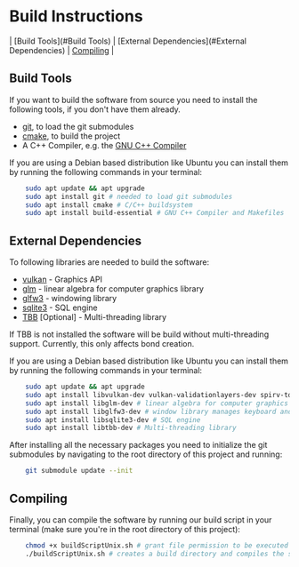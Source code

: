 # Build Instructions
| [Build Tools](#Build Tools) | [External Dependencies](#External Dependencies) | [Compiling](#Compiling) |

## Build Tools
If you want to build the software from source you need to install the following tools, if you don't have them already.
- [git](https://git-scm.com/), to load the git submodules
- [cmake](https://cmake.org/), to build the project
- A C++ Compiler, e.g. the [GNU C++ Compiler](https://gcc.gnu.org/)

If you are using a Debian based distribution like Ubuntu you can install them by running the following commands in your terminal:
```bash
    sudo apt update && apt upgrade
    sudo apt install git # needed to load git submodules
    sudo apt install cmake # C/C++ buildsystem
    sudo apt install build-essential # GNU C++ Compiler and Makefiles
```
## External Dependencies
To following libraries are needed to build the software:
- [vulkan](https://www.khronos.org/vulkan/) - Graphics API
- [glm](https://glm.g-truc.net/0.9.9/index.html) - linear algebra for computer graphics library
- [glfw3](https://www.glfw.org/) - windowing library
- [sqlite3](https://www.sqlite.org/index.html) - SQL engine
- [TBB](https://github.com/oneapi-src/oneTBB) [Optional] - Multi-threading library

If TBB is not installed the software will be build without multi-threading support. Currently, this only affects bond creation.

If you are using a Debian based distribution like Ubuntu you can install them by running the following commands in your terminal:
```bash
    sudo apt update && apt upgrade
    sudo apt install libvulkan-dev vulkan-validationlayers-dev spirv-tools # Vulkan - Graphics API
    sudo apt install libglm-dev # linear algebra for computer graphics library
    sudo apt install libglfw3-dev # window library manages keyboard and mouse input
    sudo apt install libsqlite3-dev # SQL engine
    sudo apt install libtbb-dev # Multi-threading library
```

After installing all the necessary packages you need to initialize the git submodules
by navigating to the root directory of this project and running:

```bash
    git submodule update --init
```

## Compiling
Finally, you can compile the software by running our build script in your terminal (make sure you're in the root directory of this project):

```bash
    chmod +x buildScriptUnix.sh # grant file permission to be executed 
    ./buildScriptUnix.sh # creates a build directory and compiles the software into it 
```
